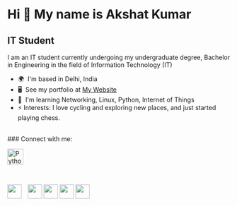 Hi 👋 My name is Akshat Kumar
=============================

IT Student
----------

I am an IT student currently undergoing my undergraduate degree, Bachelor in Engineering in the field of Information Technology (IT)

*   🌍  I'm based in Delhi, India
*   🖥️  See my portfolio at [My Website](http://akshat-aqui.github.io/)
*   🧠  I'm learning Networking, Linux, Python, Internet of Things 
*   ⚡ Interests: I love cycling and exploring new places, and just started playing chess.

<br />
### Connect with me:
<br />
<p align="left">

<a href="https://www.python.org/" target="_blank" rel="noreferrer"><img src="https://raw.githubusercontent.com/danielcranney/readme-generator/main/public/icons/skills/python-colored.svg" width="36" height="36" alt="Python" /></a>
</a>
</p>         

<!-- Socials -->
<br />

<p align="left"> 
<a href="https://discord.com/users/.glassofwhiskey" target="_blank" rel="noreferrer"><img src="https://raw.githubusercontent.com/danielcranney/readme-generator/main/public/icons/socials/discord.svg" style="padding-right:10px" width="32" height="32" "/></a>
<a href="https://www.github.com/akshat-aqui" target="_blank" rel="noreferrer"><img src="https://raw.githubusercontent.com/danielcranney/readme-generator/main/public/icons/socials/github.svg" width="32" height="32" /></a> <a href="https://akshat-aqui.hashnode.dev" target="_blank" rel="noreferrer"><img src="https://raw.githubusercontent.com/danielcranney/readme-generator/main/public/icons/socials/hashnode.svg" width="32" height="32" /></a>
<a href="https://www.linkedin.com/in/akshat-aqui" target="_blank" rel="noreferrer"><img src="https://raw.githubusercontent.com/danielcranney/readme-generator/main/public/icons/socials/linkedin.svg" width="32" height="32" /></a>
<a href="https://www.twitter.com/akshat-aqui" target="_blank" rel="noreferrer"><img src="https://raw.githubusercontent.com/danielcranney/readme-generator/main/public/icons/socials/twitter.svg" width="32" height="32" /></a></p>
